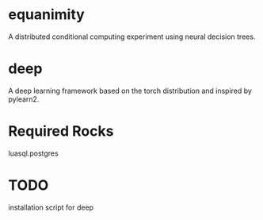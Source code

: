 equanimity
==========
A distributed conditional computing experiment using neural 
decision trees.

deep
====
A deep learning framework based on the torch distribution and 
inspired by pylearn2.

Required Rocks
==============
luasql.postgres

TODO
====
installation script for deep
